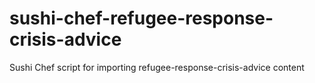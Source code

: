 # sushi-chef-refugee-response-crisis-advice
Sushi Chef script for importing refugee-response-crisis-advice content
